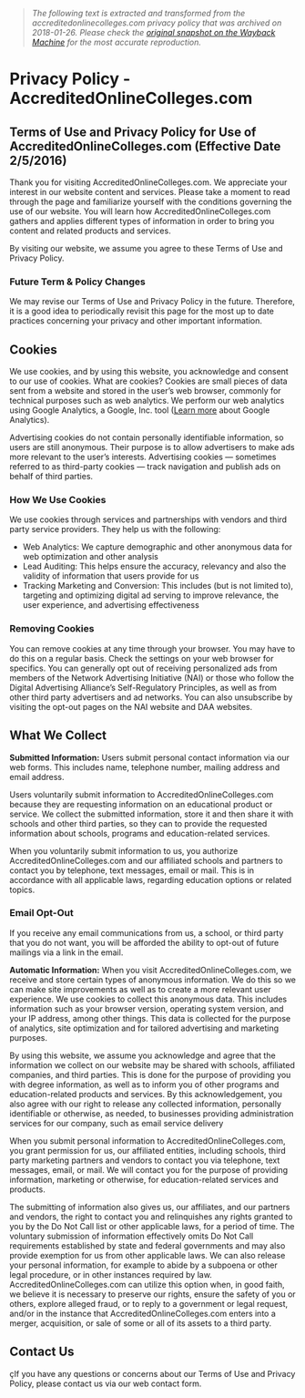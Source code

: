 > *The following text is extracted and transformed from the accreditedonlinecolleges.com privacy policy that was archived on 2018-01-26. Please check the [original snapshot on the Wayback Machine](https://web.archive.org/web/20180126202426id_/http%3A//www.accreditedonlinecolleges.com/privacy-policy) for the most accurate reproduction.*

# Privacy Policy - AccreditedOnlineColleges.com

## Terms of Use and Privacy Policy for Use of AccreditedOnlineColleges.com (Effective Date 2/5/2016)

Thank you for visiting AccreditedOnlineColleges.com. We appreciate your interest in our website content and services. Please take a moment to read through the page and familiarize yourself with the conditions governing the use of our website. You will learn how AccreditedOnlineColleges.com gathers and applies different types of information in order to bring you content and related products and services.

By visiting our website, we assume you agree to these Terms of Use and Privacy Policy. 

### Future Term & Policy Changes

We may revise our Terms of Use and Privacy Policy in the future. Therefore, it is a good idea to periodically revisit this page for the most up to date practices concerning your privacy and other important information.

## Cookies

We use cookies, and by using this website, you acknowledge and consent to our use of cookies. What are cookies? Cookies are small pieces of data sent from a website and stored in the user’s web browser, commonly for technical purposes such as web analytics. We perform our web analytics using Google Analytics, a Google, Inc. tool ([Learn more](http://www.google.com/intl/en/analytics/privacyoverview.html) about Google Analytics).

Advertising cookies do not contain personally identifiable information, so users are still anonymous. Their purpose is to allow advertisers to make ads more relevant to the user’s interests. Advertising cookies — sometimes referred to as third-party cookies — track navigation and publish ads on behalf of third parties.

### How We Use Cookies

We use cookies through services and partnerships with vendors and third party service providers. They help us with the following:

  * Web Analytics: We capture demographic and other anonymous data for web optimization and other analysis
  * Lead Auditing: This helps ensure the accuracy, relevancy and also the validity of information that users provide for us
  * Tracking Marketing and Conversion: This includes (but is not limited to), targeting and optimizing digital ad serving to improve relevance, the user experience, and advertising effectiveness



### Removing Cookies

You can remove cookies at any time through your browser. You may have to do this on a regular basis. Check the settings on your web browser for specifics. You can generally opt out of receiving personalized ads from members of the Network Advertising Initiative (NAI) or those who follow the Digital Advertising Alliance’s Self-Regulatory Principles, as well as from other third party advertisers and ad networks. You can also unsubscribe by visiting the opt-out pages on the NAI website and DAA websites.

## What We Collect

**Submitted Information:** Users submit personal contact information via our web forms. This includes name, telephone number, mailing address and email address.

Users voluntarily submit information to AccreditedOnlineColleges.com because they are requesting information on an educational product or service. We collect the submitted information, store it and then share it with schools and other third parties, so they can to provide the requested information about schools, programs and education-related services. 

When you voluntarily submit information to us, you authorize AccreditedOnlineColleges.com and our affiliated schools and partners to contact you by telephone, text messages, email or mail. This is in accordance with all applicable laws, regarding education options or related topics.

### Email Opt-Out

If you receive any email communications from us, a school, or third party that you do not want, you will be afforded the ability to opt-out of future mailings via a link in the email.

**Automatic Information:** When you visit AccreditedOnlineColleges.com, we receive and store certain types of anonymous information. We do this so we can make site improvements as well as to create a more relevant user experience. We use cookies to collect this anonymous data. This includes information such as your browser version, operating system version, and your IP address, among other things. This data is collected for the purpose of analytics, site optimization and for tailored advertising and marketing purposes.

By using this website, we assume you acknowledge and agree that the information we collect on our website may be shared with schools, affiliated companies, and third parties. This is done for the purpose of providing you with degree information, as well as to inform you of other programs and education-related products and services. By this acknowledgement, you also agree with our right to release any collected information, personally identifiable or otherwise, as needed, to businesses providing administration services for our company, such as email service delivery

When you submit personal information to AccreditedOnlineColleges.com, you grant permission for us, our affiliated entities, including schools, third party marketing partners and vendors to contact you via telephone, text messages, email, or mail. We will contact you for the purpose of providing information, marketing or otherwise, for education-related services and products.

The submitting of information also gives us, our affiliates, and our partners and vendors, the right to contact you and relinquishes any rights granted to you by the Do Not Call list or other applicable laws, for a period of time. The voluntary submission of information effectively omits Do Not Call requirements established by state and federal governments and may also provide exemption for us from other applicable laws. We can also release your personal information, for example to abide by a subpoena or other legal procedure, or in other instances required by law. AccreditedOnlineColleges.com can utilize this option when, in good faith, we believe it is necessary to preserve our rights, ensure the safety of you or others, explore alleged fraud, or to reply to a government or legal request, and/or in the instance that AccreditedOnlineColleges.com enters into a merger, acquisition, or sale of some or all of its assets to a third party.

## Contact Us

çIf you have any questions or concerns about our Terms of Use and Privacy Policy, please contact us via our web contact form.
